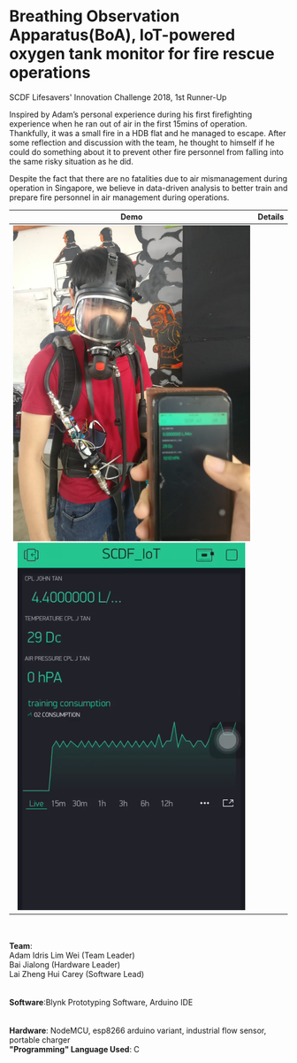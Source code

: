 # Breathing Observation Apparatus(BoA), IoT-powered oxygen tank monitor for fire rescue operations
SCDF Lifesavers' Innovation Challenge 2018, 1st Runner-Up

Inspired by Adam’s personal experience during his first firefighting experience when he ran out of air in the first 15mins of operation. Thankfully, it was a small fire in a HDB flat and he managed to escape. After some reflection and discussion with the team, he thought to himself if he could do something about it to prevent other fire personnel from falling into the same risky situation as he did. 

Despite the fact that there are no fatalities due to air mismanagement during operation in Singapore, we believe in data-driven analysis to better train and prepare fire personnel in air management during operations.

Demo             |  Details
:-------------------------:|:-------------------------:
![BoA SCDF Innovation Challenge](https://github.com/careylzh/SCDF_BoA/blob/master/SCDF_BoA.JPG) ![BoA SCDF Innovation Challenge 2018](https://github.com/careylzh/SCDF_BoA/blob/master/BoA%20Blynk%20Dashboard.png) | <div align="left"> 
<br/> <br/>  __Team__: <br/> Adam Idris Lim Wei (Team Leader) <br/> Bai Jialong (Hardware Leader) <br/> Lai Zheng Hui Carey (Software Lead) <br/><br/><br/> __Software__:Blynk Prototyping Software, Arduino IDE <br/><br/><br/> __Hardware__: NodeMCU, esp8266 arduino variant, industrial flow sensor, portable charger <br/> __"Programming" Language Used__: C <br/> <br/> </div>
